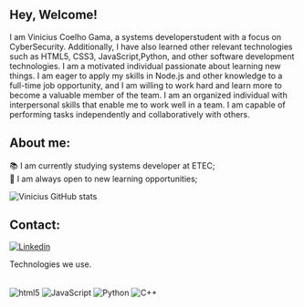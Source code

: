 ## Hey, Welcome!
I am Vinicius Coelho Gama, a systems developerstudent with a focus on CyberSecurity.
Additionally, I have also learned other relevant technologies such as HTML5, CSS3, JavaScript,Python, and other software development technologies.
I am a motivated individual passionate about learning new things. I am eager to apply my skills in Node.js and other knowledge to a full-time job opportunity, and I am willing to work hard and learn more to become a valuable member of the team.
I am an organized individual with interpersonal skills that enable me to work well in a team. I am capable of performing tasks independently and collaboratively with others.

## About me:
📚 I am currently studying systems developer at ETEC;<br>
🧠 I am always open to new learning opportunities;

![Vinicius GitHub stats](https://github-readme-stats.vercel.app/api?username=ViniciusCgama&show_icons=true&theme=synthwave)

## Contact:

[![Linkedin](https://img.shields.io/badge/LinkedIn-0077B5?style=for-the-badge&logo=linkedin&logoColor=white)](https://www.linkedin.com/in/vinicius-coelho-gama-59a030212/)


Technologies we use.


<div style="display: inline_block;"><br/>
    <img align="center" alt="html5" src="https://img.shields.io/badge/HTML5-E34F26?style=for-the-badge&logo=html5&logoColor=white">
    <img align="center" alt="JavaScript" src="https://img.shields.io/badge/JavaScript-F7DF1E?style=for-the-badge&logo=javascript&logoColor=black">
    <img align="center" alt="Python" src="https://img.shields.io/badge/Python-3776AB?style=for-the-badge&logo=python&logoColor=white">
    <img align="center" alt="C++" src="https://img.shields.io/badge/C%2B%2B-00599C?style=for-the-badge&logo=c%2B%2B&logoColor=white">
</div>
